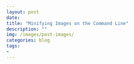 ```yaml
---
layout: post
date: 
title: "Minifying Images on the Command Line"
description: ""
img: /images/post-images/
categories: blog
tags:
- 
---
```



